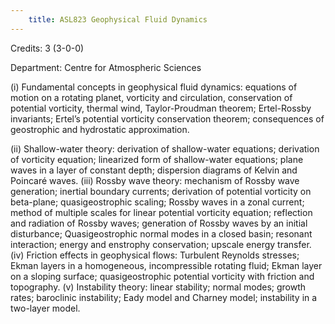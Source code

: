 ```yaml
---
    title: ASL823 Geophysical Fluid Dynamics
---
```

Credits: 3 (3-0-0)

Department: Centre for Atmospheric Sciences

(i) Fundamental concepts in geophysical fluid dynamics: equations of motion on a rotating planet, vorticity and circulation, conservation of potential vorticity, thermal wind, Taylor-Proudman theorem; Ertel-Rossby invariants; Ertel’s potential vorticity conservation theorem; consequences of geostrophic and hydrostatic approximation.

(ii) Shallow-water theory: derivation of shallow-water equations; derivation of vorticity equation; linearized form of shallow-water equations; plane waves in a layer of constant depth; dispersion diagrams of Kelvin and Poincaré waves. (iii) Rossby wave theory: mechanism of Rossby wave generation; inertial boundary currents; derivation of potential vorticity on beta-plane; quasigeostrophic scaling; Rossby waves in a zonal current; method of multiple scales for linear potential vorticity equation; reflection and radiation of Rossby waves; generation of Rossby waves by an initial disturbance; Quasigeostrophic normal modes in a closed basin; resonant interaction; energy and enstrophy conservation; upscale energy transfer. (iv) Friction effects in geophysical flows: Turbulent Reynolds stresses; Ekman layers in a homogeneous, incompressible rotating fluid; Ekman layer on a sloping surface; quasigeostrophic potential vorticity with friction and topography. (v) Instability theory: linear stability; normal modes; growth rates; baroclinic instability; Eady model and Charney model; instability in a two-layer model.